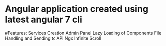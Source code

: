 # Angular application created using latest angular 7 cli
  #Features:
   Services Creation
   Admin Panel
   Lazy Loading of Components
   File Handling and Sending to API
   Ngx Infinite Scroll
   
   
